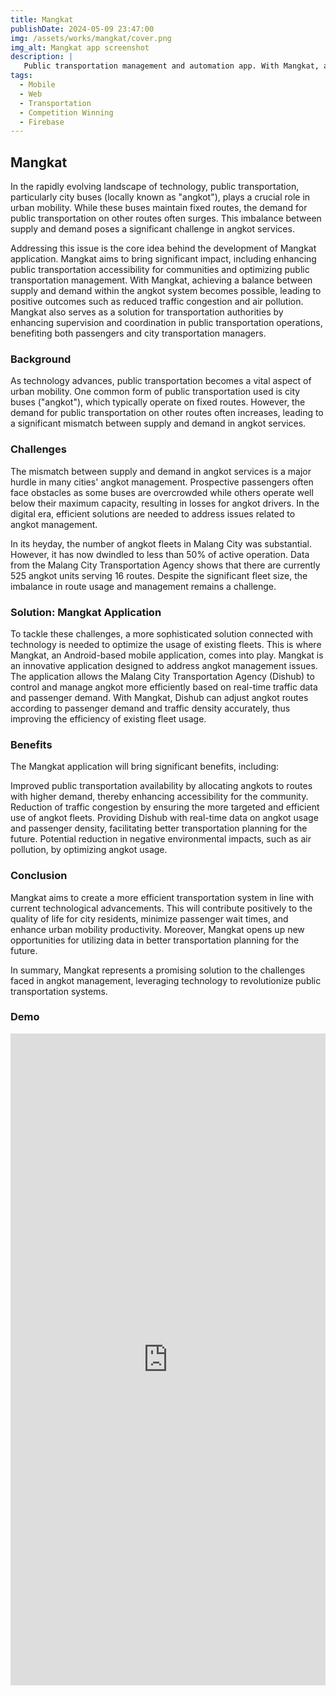 ```yaml
---
title: Mangkat
publishDate: 2024-05-09 23:47:00
img: /assets/works/mangkat/cover.png
img_alt: Mangkat app screenshot
description: |
   Public transportation management and automation app. With Mangkat, a fleet of cars or buses can be assigned to a line automatically and dynamically in real-time based on the crowd and other factors. 
tags:
  - Mobile
  - Web
  - Transportation
  - Competition Winning
  - Firebase
---
```


## Mangkat

In the rapidly evolving landscape of technology, public transportation, particularly city buses (locally known as "angkot"), plays a crucial role in urban mobility. While these buses maintain fixed routes, the demand for public transportation on other routes often surges. This imbalance between supply and demand poses a significant challenge in angkot services.

Addressing this issue is the core idea behind the development of Mangkat application. Mangkat aims to bring significant impact, including enhancing public transportation accessibility for communities and optimizing public transportation management. With Mangkat, achieving a balance between supply and demand within the angkot system becomes possible, leading to positive outcomes such as reduced traffic congestion and air pollution. Mangkat also serves as a solution for transportation authorities by enhancing supervision and coordination in public transportation operations, benefiting both passengers and city transportation managers.

### Background

As technology advances, public transportation becomes a vital aspect of urban mobility. One common form of public transportation used is city buses ("angkot"), which typically operate on fixed routes. However, the demand for public transportation on other routes often increases, leading to a significant mismatch between supply and demand in angkot services.

### Challenges

The mismatch between supply and demand in angkot services is a major hurdle in many cities' angkot management. Prospective passengers often face obstacles as some buses are overcrowded while others operate well below their maximum capacity, resulting in losses for angkot drivers. In the digital era, efficient solutions are needed to address issues related to angkot management.

In its heyday, the number of angkot fleets in Malang City was substantial. However, it has now dwindled to less than 50% of active operation. Data from the Malang City Transportation Agency shows that there are currently 525 angkot units serving 16 routes. Despite the significant fleet size, the imbalance in route usage and management remains a challenge.

### Solution: Mangkat Application

To tackle these challenges, a more sophisticated solution connected with technology is needed to optimize the usage of existing fleets. This is where Mangkat, an Android-based mobile application, comes into play. Mangkat is an innovative application designed to address angkot management issues. The application allows the Malang City Transportation Agency (Dishub) to control and manage angkot more efficiently based on real-time traffic data and passenger demand. With Mangkat, Dishub can adjust angkot routes according to passenger demand and traffic density accurately, thus improving the efficiency of existing fleet usage.

### Benefits

The Mangkat application will bring significant benefits, including:

Improved public transportation availability by allocating angkots to routes with higher demand, thereby enhancing accessibility for the community.
Reduction of traffic congestion by ensuring the more targeted and efficient use of angkot fleets.
Providing Dishub with real-time data on angkot usage and passenger density, facilitating better transportation planning for the future.
Potential reduction in negative environmental impacts, such as air pollution, by optimizing angkot usage.

### Conclusion

Mangkat aims to create a more efficient transportation system in line with current technological advancements. This will contribute positively to the quality of life for city residents, minimize passenger wait times, and enhance urban mobility productivity. Moreover, Mangkat opens up new opportunities for utilizing data in better transportation planning for the future.

In summary, Mangkat represents a promising solution to the challenges faced in angkot management, leveraging technology to revolutionize public transportation systems.

### Demo

<iframe src="https://www.linkedin.com/embed/feed/update/urn:li:ugcPost:7188752199571726337" height="1043" width="100%" frameborder="0" allowfullscreen="" title="Embedded post"></iframe>

<br>